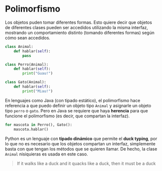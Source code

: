 # Polimorfismo

Los objetos puden tomar diferentes formas. Esto quiere decir que objetos de diferentes clases pueden ser accedidos utilizando la misma interfaz, mostrando un comportamiento distinto (tomando diferentes formas) según cómo sean accedidos.

```py
class Animal:
    def hablar(self):
        pass

class Perro(Animal):
    def hablar(self):
        print("Guau!")

class Gato(Animal):
    def hablar(self):
        print("Miau!")
```

En lenguajes como Java (con tipado estático), el polimorfismo hace referencia a que puedo definir un objeto tipo `Animal` y asignarle un objeto tipo `perro` o `gato`. Pero en Java se requiere que haya **herencia** para que funcione el polimorfismo (es decir, que compartan la interfaz).

```py
for mascota in Perro(), Gato():
    mascota.hablar()
```

Python es un lenguaje con **tipado dinámico** que permite el **duck typing**, por lo que no es necesario que los objetos compartan un interfaz, simplemente basta con que tengan los métodos que se quieren llamar. De hecho, la clase `Animal` nisiquieras es usada en este caso.

> If it walks like a duck and it quacks like a duck, then it must be a duck